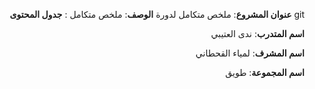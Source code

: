<div dir = "rtl">

 git **عنوان المشروع**: ملخص متكامل لدورة 
 **الوصف**: ملخص متكامل 
: **جدول المحتوى**


**اسم المتدرب**: ندى العتيبي

 **اسم المشرف**: لمياء القحطاني

 **اسم المجموعة**: طويق
</div>
